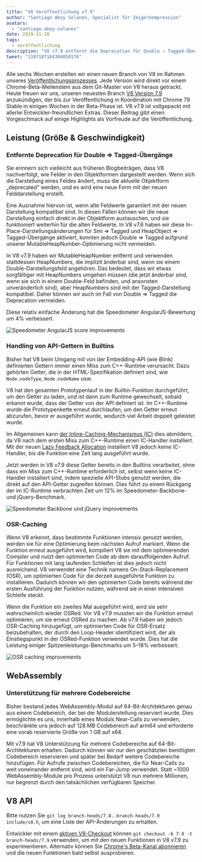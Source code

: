 ```yaml
---
title: "V8 Veröffentlichung v7.9"
author: "Santiago Aboy Solanes, Spezialist für Zeigerkompression"
avatars: 
  - "santiago-aboy-solanes"
date: 2019-11-20
tags: 
  - veröffentlichung
description: "V8 v7.9 entfernt die Deprecation für Double ⇒ Tagged-Übergänge, ermöglicht das Handling von API-Gettern in Builtins, OSR-Caching und bietet Wasm-Unterstützung für mehrere Codebereiche."
tweet: "1197187184304050176"
---
```

Alle sechs Wochen erstellen wir einen neuen Branch von V8 im Rahmen unseres [Veröffentlichungsprozesses](/docs/release-process). Jede Version wird direkt vor einem Chrome-Beta-Meilenstein aus dem Git-Master von V8 heraus getrackt. Heute freuen wir uns, unseren neuesten Branch [V8 Version 7.9](https://chromium.googlesource.com/v8/v8.git/+log/branch-heads/7.9) anzukündigen, der bis zur Veröffentlichung in Koordination mit Chrome 79 Stable in einigen Wochen in der Beta-Phase ist. V8 v7.9 ist vollgepackt mit allerlei Entwickler-freundlichen Extras. Dieser Beitrag gibt einen Vorgeschmack auf einige Highlights als Vorfreude auf die Veröffentlichung.

<!--truncate-->
## Leistung (Größe & Geschwindigkeit)

### Entfernte Deprecation für Double ⇒ Tagged-Übergänge

Sie erinnern sich vielleicht aus früheren Blogbeiträgen, dass V8 nachverfolgt, wie Felder in den Objektformen dargestellt werden. Wenn sich die Darstellung eines Feldes ändert, muss die aktuelle Objektform „deprecated“ werden, und es wird eine neue Form mit der neuen Felddarstellung erstellt.

Eine Ausnahme hiervon ist, wenn alte Feldwerte garantiert mit der neuen Darstellung kompatibel sind. In diesen Fällen können wir die neue Darstellung einfach direkt in der Objektform austauschen, und sie funktioniert weiterhin für die alten Feldwerte. In V8 v7.6 haben wir diese In-Place-Darstellungsänderungen für Smi ⇒ Tagged und HeapObject ⇒ Tagged-Übergänge aktiviert, konnten jedoch Double ⇒ Tagged aufgrund unserer MutableHeapNumber-Optimierung nicht vermeiden.

In V8 v7.9 haben wir MutableHeapNumber entfernt und verwenden stattdessen HeapNumbers, die implizit änderbar sind, wenn sie einem Double-Darstellungsfeld angehören. Das bedeutet, dass wir etwas sorgfältiger mit HeapNumbers umgehen müssen (die jetzt änderbar sind, wenn sie sich in einem Double-Feld befinden, und ansonsten unveränderlich sind), aber HeapNumbers sind mit der Tagged-Darstellung kompatibel. Daher können wir auch im Fall von Double ⇒ Tagged die Deprecation vermeiden.

Diese relativ einfache Änderung hat die Speedometer AngularJS-Bewertung um 4% verbessert.

![Speedometer AngularJS score improvements](/_img/v8-release-79/speedometer-angularjs.svg)

### Handling von API-Gettern in Builtins

Bisher hat V8 beim Umgang mit von der Embedding-API (wie Blink) definierten Gettern immer einen Miss zum C++-Runtime verursacht. Dazu gehörten Getter, die in der HTML-Spezifikation definiert sind, wie `Node.nodeType`, `Node.nodeName` usw.

V8 hat den gesamten Prototypenlauf in der Builtin-Funktion durchgeführt, um den Getter zu laden, und ist dann zum Runtime gewechselt, sobald erkannt wurde, dass der Getter von der API definiert ist. Im C++-Runtime wurde die Prototypenkette erneut durchlaufen, um den Getter erneut abzurufen, bevor er ausgeführt wurde, wodurch viel Arbeit doppelt geleistet wurde.

Im Allgemeinen kann [der Inline-Caching-Mechanismus (IC)](https://mathiasbynens.be/notes/shapes-ics) dies abmildern, da V8 nach dem ersten Miss zum C++-Runtime einen IC-Handler installiert. Mit der neuen [Lazy Feedback Allocation](https://v8.dev/blog/v8-release-77#lazy-feedback-allocation) installiert V8 jedoch keine IC-Handler, bis die Funktion eine Zeit lang ausgeführt wurde.

Jetzt werden in V8 v7.9 diese Getter bereits in den Builtins verarbeitet, ohne dass ein Miss zum C++-Runtime erforderlich ist, selbst wenn keine IC-Handler installiert sind, indem spezielle API-Stubs genutzt werden, die direkt auf den API-Getter zugreifen können. Dies führt zu einem Rückgang der im IC-Runtime verbrachten Zeit um 12% im Speedometer-Backbone- und jQuery-Benchmark.

![Speedometer Backbone und jQuery improvements](/_img/v8-release-79/speedometer.svg)

### OSR-Caching

Wenn V8 erkennt, dass bestimmte Funktionen intensiv genutzt werden, werden sie für eine Optimierung beim nächsten Aufruf markiert. Wenn die Funktion erneut ausgeführt wird, kompiliert V8 sie mit dem optimierenden Compiler und nutzt den optimierten Code ab dem darauffolgenden Aufruf. Für Funktionen mit lang laufenden Schleifen ist dies jedoch nicht ausreichend. V8 verwendet eine Technik namens On-Stack-Replacement (OSR), um optimierten Code für die derzeit ausgeführte Funktion zu installieren. Dadurch können wir den optimierten Code bereits während der ersten Ausführung der Funktion nutzen, während sie in einer intensiven Schleife steckt.

Wenn die Funktion ein zweites Mal ausgeführt wird, wird sie sehr wahrscheinlich wieder OSRed. Vor V8 v7.9 mussten wir die Funktion erneut optimieren, um sie erneut OSRed zu machen. Ab v7.9 haben wir jedoch OSR-Caching hinzugefügt, um optimierten Code für OSR-Ersatz beizubehalten, der durch den Loop-Header identifiziert wird, der als Einstiegspunkt in der OSRed-Funktion verwendet wurde. Dies hat die Leistung einiger Spitzenleistungs-Benchmarks um 5–18% verbessert.

![OSR caching improvements](/_img/v8-release-79/osr-caching.svg)

## WebAssembly

### Unterstützung für mehrere Codebereiche

Bisher bestand jedes WebAssembly-Modul auf 64-Bit-Architekturen genau aus einem Codebereich, der bei der Modulerstellung reserviert wurde. Dies ermöglichte es uns, innerhalb eines Moduls Near-Calls zu verwenden, beschränkte uns jedoch auf 128 MB Codebereich auf arm64 und erforderte eine vorab reservierte Größe von 1 GB auf x64.

Mit v7.9 hat V8 Unterstützung für mehrere Codebereiche auf 64-Bit-Architekturen erhalten. Dadurch können wir nur den geschätzten benötigten Codebereich reservieren und später bei Bedarf weitere Codebereiche hinzufügen. Für Aufrufe zwischen Codebereichen, die für Near-Calls zu weit voneinander entfernt sind, wird ein Far-Jump verwendet. Statt ~1000 WebAssembly-Module pro Prozess unterstützt V8 nun mehrere Millionen, nur begrenzt durch den tatsächlichen verfügbaren Speicher.

## V8 API

Bitte nutzen Sie `git log branch-heads/7.8..branch-heads/7.9 include/v8.h`, um eine Liste der API-Änderungen zu erhalten.

Entwickler mit einem [aktiven V8-Checkout](/docs/source-code#using-git) können `git checkout -b 7.9 -t branch-heads/7.9` verwenden, um mit den neuen Funktionen in V8 v7.9 zu experimentieren. Alternativ können Sie [Chrome's Beta-Kanal abonnieren](https://www.google.com/chrome/browser/beta.html) und die neuen Funktionen bald selbst ausprobieren.
